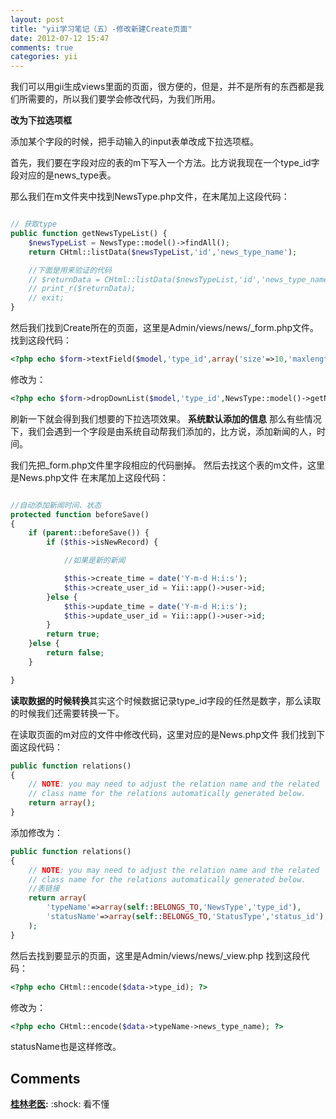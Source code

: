 ```yaml
---
layout: post
title: "yii学习笔记（五）-修改新建Create页面"
date: 2012-07-12 15:47
comments: true
categories: yii
---
```


我们可以用gii生成views里面的页面，很方便的，但是，并不是所有的东西都是我们所需要的，所以我们要学会修改代码，为我们所用。

**改为下拉选项框**

添加某个字段的时候，把手动输入的input表单改成下拉选项框。

首先，我们要在字段对应的表的m下写入一个方法。比方说我现在一个type_id字段对应的是news_type表。

那么我们在m文件夹中找到NewsType.php文件，在末尾加上这段代码：

```php

// 获取type
public function getNewsTypeList() {
    $newsTypeList = NewsType::model()->findAll();
    return CHtml::listData($newsTypeList,'id','news_type_name');

    //下面是用来验证的代码
    // $returnData = CHtml::listData($newsTypeList,'id','news_type_name');
    // print_r($returnData);
    // exit;
}
```

然后我们找到Create所在的页面，这里是Admin/views/news/_form.php文件。 找到这段代码：

```php
<?php echo $form->textField($model,'type_id',array('size'=>10,'maxlength'=>10)); ?>
```

修改为：

```php
<?php echo $form->dropDownList($model,'type_id',NewsType::model()->getNewsTypeList()); ?>
```

刷新一下就会得到我们想要的下拉选项效果。 **系统默认添加的信息** 那么有些情况下，我们会遇到一个字段是由系统自动帮我们添加的，比方说，添加新闻的人，时间。

我们先把_form.php文件里字段相应的代码删掉。 然后去找这个表的m文件，这里是News.php文件 在末尾加上这段代码：

```php

//自动添加新闻时间、状态
protected function beforeSave()
{
    if (parent::beforeSave()) {
        if ($this->isNewRecord) {

            //如果是新的新闻

            $this->create_time = date('Y-m-d H:i:s');
            $this->create_user_id = Yii::app()->user->id;
        }else {
            $this->update_time = date('Y-m-d H:i:s');
            $this->update_user_id = Yii::app()->user->id;
        }
        return true;
    }else {
        return false;
    }

}
```

**读取数据的时候转换**其实这个时候数据记录type_id字段的任然是数字，那么读取的时候我们还需要转换一下。

在读取页面的m对应的文件中修改代码，这里对应的是News.php文件 我们找到下面这段代码：

```php
public function relations()
{
    // NOTE: you may need to adjust the relation name and the related
    // class name for the relations automatically generated below.
    return array();
}
```

添加修改为：

```php
public function relations()
{
    // NOTE: you may need to adjust the relation name and the related
    // class name for the relations automatically generated below.
    //表链接
    return array(
        'typeName'=>array(self::BELONGS_TO,'NewsType','type_id'),
        'statusName'=>array(self::BELONGS_TO,'StatusType','status_id'),
    );
}
```

然后去找到要显示的页面，这里是Admin/views/news/_view.php 找到这段代码：

```php
<?php echo CHtml::encode($data->type_id); ?>
```

修改为：

```php
<?php echo CHtml::encode($data->typeName->news_type_name); ?>
```

statusName也是这样修改。

## Comments

**[桂林老医](#111 "2012-07-13 16:04:30"):** :shock: 看不懂

